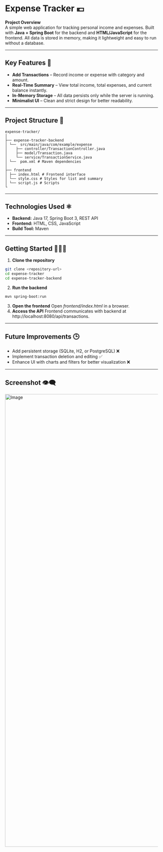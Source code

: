 # Expense Tracker 💶

**Project Overview**  
A simple web application for tracking personal income and expenses. Built with **Java + Spring Boot** for the backend and **HTML/JavaScript** for the frontend. All data is stored in memory, making it lightweight and easy to run without a database.

---

## Key Features 🥇
- **Add Transactions** – Record income or expense with category and amount.
- **Real-Time Summary** – View total income, total expenses, and current balance instantly.
- **In-Memory Storage** – All data persists only while the server is running.
- **Minimalist UI** – Clean and strict design for better readability.

---

## Project Structure 📂
```
expense-tracker/
│
├── expense-tracker-backend
│ └──  src/main/java/com/example/expense
│    ├── controller/TransactionController.java
│    ├── model/Transaction.java
│    └── service/TransactionService.java 
│ └──  pom.xml # Maven dependencies
│
├── frontend
│ ├── index.html # Frontend interface
│ └── style.css # Styles for list and summary
│ └── script.js # Scripts
└
```
---

## Technologies Used ⚛️
- **Backend:** Java 17, Spring Boot 3, REST API
- **Frontend:** HTML, CSS, JavaScript
- **Build Tool:** Maven

---

## Getting Started 🏃‍♀️‍➡️

1. **Clone the repository**  
```bash
git clone <repository-url>
cd expense-tracker
cd expense-tracker-backend
```
2. **Run the backend**
```bash
mvn spring-boot:run
```
3. **Open the frontend**
Open *frontend/index.html* in a browser.
4. **Access the API**
Frontend communicates with backend at http://localhost:8080/api/transactions.

---

## Future Improvements 🕒
+ Add persistent storage (SQLite, H2, or PostgreSQL) ❌
+ Implement transaction deletion and editing ✅
+ Enhance UI with charts and filters for better visualization ❌

---

## Screenshot 👁‍🗨
<img width="2850" height="1486" alt="Image" src="https://github.com/user-attachments/assets/53e80a47-4f93-471c-95d4-5c6f5c936681" />